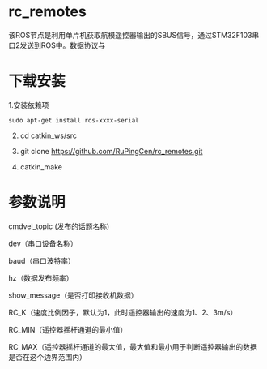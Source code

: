 # rc_remotes
该ROS节点是利用单片机获取航模遥控器输出的SBUS信号，通过STM32F103串口2发送到ROS中。数据协议与
# 下载安装
 1.安装依赖项

    sudo apt-get install ros-xxxx-serial

 2. cd catkin_ws/src

 3.  git clone  https://github.com/RuPingCen/rc_remotes.git

 4. catkin_make

# 参数说明

cmdvel_topic (发布的话题名称)

dev（串口设备名称）

baud（串口波特率）

hz（数据发布频率）

show_message（是否打印接收机数据）

RC_K（速度比例因子，默认为1，此时遥控器输出的速度为1、2、3m/s）

RC_MIN（遥控器摇杆通道的最小值）

RC_MAX（遥控器摇杆通道的最大值，最大值和最小用于判断遥控器输出的数据是否在这个边界范围内）
